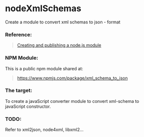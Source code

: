 # nodeXmlSchemas
Create a module to convert xml schemas to json - format

### Reference:
<blockquote>
  <a href="https://www.npmjs.com/package/xml_schema_to_json">Creating and publishing a node.js module</a>
</blockquote>

### NPM Module:
This is a public npm module shared at:
<blockquote>
  <a href="https://www.npmjs.com/package/xml_schema_to_json">https://www.npmjs.com/package/xml_schema_to_json</a>
</blockquote>

### The target:
To create a javaScript converter module to convert xml-schema to javaScript constructor.

### TODO:
Refer to xml2json, node4xml, libxml2...
